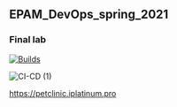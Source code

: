 ## EPAM_DevOps_spring_2021

### Final lab

[![Builds](https://ci.appveyor.com/api/projects/status/ih6cw0yr1yuxf4ll?svg=true)](https://ci.appveyor.com/project/auke-n/pet-clinic)

![CI-CD (1)](https://user-images.githubusercontent.com/43706100/136903628-3b632f8e-994b-4bfd-81b4-5774c797d1cc.png)

https://petclinic.iplatinum.pro
